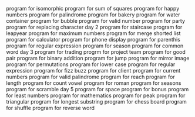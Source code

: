 program for isomorphic
program for sum of squares
program for happy numbers
program for palindrome
program for bakery
program for water container
program for bubble
program for valid number
program for party
program for replacing character
day 2
program for staircase
program for leapyear
program for maximum numbers
program for merge shorted list
program for calculator
program for phone display
program for parenthis
program for regular expression 
program for season
program for common word
day 3
program for trading
progrm for project team
program for good pair
program for binary addition
program for jump
program for mirror image
program for permutations
program for lower case
program for regular expression
program for fizz buzz
program for client
program for current numbers
program for valid palindrome
program for reach
program for length
program for count vowel
program for roman
program for seasons
program for scramble
day 5
program for space
program for bonus
program for least numbers
program for mathematics 
program for peak 
program for triangular
program for longest substring
program for chess board
program for shuffle
program for reverse word
